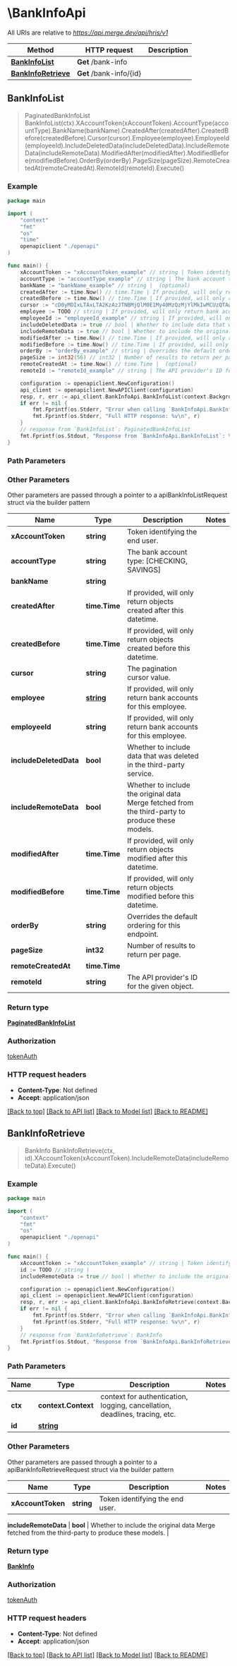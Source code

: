 # \BankInfoApi

All URIs are relative to *https://api.merge.dev/api/hris/v1*

Method | HTTP request | Description
------------- | ------------- | -------------
[**BankInfoList**](BankInfoApi.md#BankInfoList) | **Get** /bank-info | 
[**BankInfoRetrieve**](BankInfoApi.md#BankInfoRetrieve) | **Get** /bank-info/{id} | 



## BankInfoList

> PaginatedBankInfoList BankInfoList(ctx).XAccountToken(xAccountToken).AccountType(accountType).BankName(bankName).CreatedAfter(createdAfter).CreatedBefore(createdBefore).Cursor(cursor).Employee(employee).EmployeeId(employeeId).IncludeDeletedData(includeDeletedData).IncludeRemoteData(includeRemoteData).ModifiedAfter(modifiedAfter).ModifiedBefore(modifiedBefore).OrderBy(orderBy).PageSize(pageSize).RemoteCreatedAt(remoteCreatedAt).RemoteId(remoteId).Execute()





### Example

```go
package main

import (
    "context"
    "fmt"
    "os"
    "time"
    openapiclient "./openapi"
)

func main() {
    xAccountToken := "xAccountToken_example" // string | Token identifying the end user.
    accountType := "accountType_example" // string | The bank account type: [CHECKING, SAVINGS] (optional)
    bankName := "bankName_example" // string |  (optional)
    createdAfter := time.Now() // time.Time | If provided, will only return objects created after this datetime. (optional)
    createdBefore := time.Now() // time.Time | If provided, will only return objects created before this datetime. (optional)
    cursor := "cD0yMDIxLTAxLTA2KzAzJTNBMjQlM0E1My40MzQzMjYlMkIwMCUzQTAw" // string | The pagination cursor value. (optional)
    employee := TODO // string | If provided, will only return bank accounts for this employee. (optional)
    employeeId := "employeeId_example" // string | If provided, will only return bank accounts for this employee. (optional)
    includeDeletedData := true // bool | Whether to include data that was deleted in the third-party service. (optional)
    includeRemoteData := true // bool | Whether to include the original data Merge fetched from the third-party to produce these models. (optional)
    modifiedAfter := time.Now() // time.Time | If provided, will only return objects modified after this datetime. (optional)
    modifiedBefore := time.Now() // time.Time | If provided, will only return objects modified before this datetime. (optional)
    orderBy := "orderBy_example" // string | Overrides the default ordering for this endpoint. (optional)
    pageSize := int32(56) // int32 | Number of results to return per page. (optional)
    remoteCreatedAt := time.Now() // time.Time |  (optional)
    remoteId := "remoteId_example" // string | The API provider's ID for the given object. (optional)

    configuration := openapiclient.NewConfiguration()
    api_client := openapiclient.NewAPIClient(configuration)
    resp, r, err := api_client.BankInfoApi.BankInfoList(context.Background()).XAccountToken(xAccountToken).AccountType(accountType).BankName(bankName).CreatedAfter(createdAfter).CreatedBefore(createdBefore).Cursor(cursor).Employee(employee).EmployeeId(employeeId).IncludeDeletedData(includeDeletedData).IncludeRemoteData(includeRemoteData).ModifiedAfter(modifiedAfter).ModifiedBefore(modifiedBefore).OrderBy(orderBy).PageSize(pageSize).RemoteCreatedAt(remoteCreatedAt).RemoteId(remoteId).Execute()
    if err != nil {
        fmt.Fprintf(os.Stderr, "Error when calling `BankInfoApi.BankInfoList``: %v\n", err)
        fmt.Fprintf(os.Stderr, "Full HTTP response: %v\n", r)
    }
    // response from `BankInfoList`: PaginatedBankInfoList
    fmt.Fprintf(os.Stdout, "Response from `BankInfoApi.BankInfoList`: %v\n", resp)
}
```

### Path Parameters



### Other Parameters

Other parameters are passed through a pointer to a apiBankInfoListRequest struct via the builder pattern


Name | Type | Description  | Notes
------------- | ------------- | ------------- | -------------
 **xAccountToken** | **string** | Token identifying the end user. | 
 **accountType** | **string** | The bank account type: [CHECKING, SAVINGS] | 
 **bankName** | **string** |  | 
 **createdAfter** | **time.Time** | If provided, will only return objects created after this datetime. | 
 **createdBefore** | **time.Time** | If provided, will only return objects created before this datetime. | 
 **cursor** | **string** | The pagination cursor value. | 
 **employee** | [**string**](string.md) | If provided, will only return bank accounts for this employee. | 
 **employeeId** | **string** | If provided, will only return bank accounts for this employee. | 
 **includeDeletedData** | **bool** | Whether to include data that was deleted in the third-party service. | 
 **includeRemoteData** | **bool** | Whether to include the original data Merge fetched from the third-party to produce these models. | 
 **modifiedAfter** | **time.Time** | If provided, will only return objects modified after this datetime. | 
 **modifiedBefore** | **time.Time** | If provided, will only return objects modified before this datetime. | 
 **orderBy** | **string** | Overrides the default ordering for this endpoint. | 
 **pageSize** | **int32** | Number of results to return per page. | 
 **remoteCreatedAt** | **time.Time** |  | 
 **remoteId** | **string** | The API provider&#39;s ID for the given object. | 

### Return type

[**PaginatedBankInfoList**](PaginatedBankInfoList.md)

### Authorization

[tokenAuth](../README.md#tokenAuth)

### HTTP request headers

- **Content-Type**: Not defined
- **Accept**: application/json

[[Back to top]](#) [[Back to API list]](../README.md#documentation-for-api-endpoints)
[[Back to Model list]](../README.md#documentation-for-models)
[[Back to README]](../README.md)


## BankInfoRetrieve

> BankInfo BankInfoRetrieve(ctx, id).XAccountToken(xAccountToken).IncludeRemoteData(includeRemoteData).Execute()





### Example

```go
package main

import (
    "context"
    "fmt"
    "os"
    openapiclient "./openapi"
)

func main() {
    xAccountToken := "xAccountToken_example" // string | Token identifying the end user.
    id := TODO // string | 
    includeRemoteData := true // bool | Whether to include the original data Merge fetched from the third-party to produce these models. (optional)

    configuration := openapiclient.NewConfiguration()
    api_client := openapiclient.NewAPIClient(configuration)
    resp, r, err := api_client.BankInfoApi.BankInfoRetrieve(context.Background(), id).XAccountToken(xAccountToken).IncludeRemoteData(includeRemoteData).Execute()
    if err != nil {
        fmt.Fprintf(os.Stderr, "Error when calling `BankInfoApi.BankInfoRetrieve``: %v\n", err)
        fmt.Fprintf(os.Stderr, "Full HTTP response: %v\n", r)
    }
    // response from `BankInfoRetrieve`: BankInfo
    fmt.Fprintf(os.Stdout, "Response from `BankInfoApi.BankInfoRetrieve`: %v\n", resp)
}
```

### Path Parameters


Name | Type | Description  | Notes
------------- | ------------- | ------------- | -------------
**ctx** | **context.Context** | context for authentication, logging, cancellation, deadlines, tracing, etc.
**id** | [**string**](.md) |  | 

### Other Parameters

Other parameters are passed through a pointer to a apiBankInfoRetrieveRequest struct via the builder pattern


Name | Type | Description  | Notes
------------- | ------------- | ------------- | -------------
 **xAccountToken** | **string** | Token identifying the end user. | 

 **includeRemoteData** | **bool** | Whether to include the original data Merge fetched from the third-party to produce these models. | 

### Return type

[**BankInfo**](BankInfo.md)

### Authorization

[tokenAuth](../README.md#tokenAuth)

### HTTP request headers

- **Content-Type**: Not defined
- **Accept**: application/json

[[Back to top]](#) [[Back to API list]](../README.md#documentation-for-api-endpoints)
[[Back to Model list]](../README.md#documentation-for-models)
[[Back to README]](../README.md)

